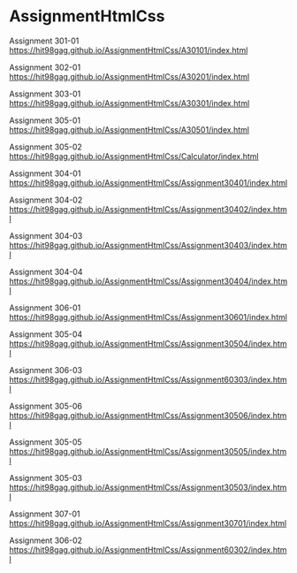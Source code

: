 # AssignmentHtmlCss

Assignment 301-01 https://hit98gag.github.io/AssignmentHtmlCss/A30101/index.html

Assignment 302-01 https://hit98gag.github.io/AssignmentHtmlCss/A30201/index.html

Assignment 303-01 https://hit98gag.github.io/AssignmentHtmlCss/A30301/index.html

Assignment 305-01 https://hit98gag.github.io/AssignmentHtmlCss/A30501/index.html

Assignment 305-02 https://hit98gag.github.io/AssignmentHtmlCss/Calculator/index.html

Assignment 304-01 https://hit98gag.github.io/AssignmentHtmlCss/Assignment30401/index.html

Assignment 304-02 https://hit98gag.github.io/AssignmentHtmlCss/Assignment30402/index.html

Assignment 304-03 https://hit98gag.github.io/AssignmentHtmlCss/Assignment30403/index.html

Assignment 304-04 https://hit98gag.github.io/AssignmentHtmlCss/Assignment30404/index.html

Assignment 306-01 https://hit98gag.github.io/AssignmentHtmlCss/Assignment30601/index.html

Assignment 305-04 https://hit98gag.github.io/AssignmentHtmlCss/Assignment30504/index.html

Assignment 306-03 https://hit98gag.github.io/AssignmentHtmlCss/Assignment60303/index.html

Assignment 305-06 https://hit98gag.github.io/AssignmentHtmlCss/Assignment30506/index.html

Assignment 305-05 https://hit98gag.github.io/AssignmentHtmlCss/Assignment30505/index.html

Assignment 305-03 https://hit98gag.github.io/AssignmentHtmlCss/Assignment30503/index.html


Assignment 307-01 https://hit98gag.github.io/AssignmentHtmlCss/Assignment30701/index.html


Assignment 306-02 https://hit98gag.github.io/AssignmentHtmlCss/Assignment60302/index.html
